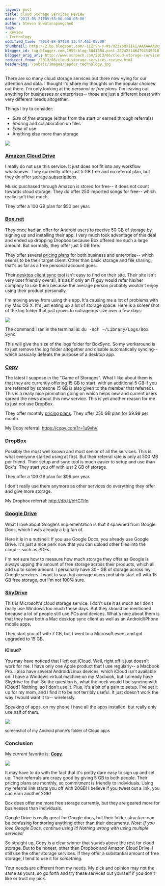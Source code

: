 ```yaml
---
layout: post
title: Cloud Storage Services Review
date: '2013-06-21T09:58:00.000-05:00'
author: Steven Suwatanapongched
tags:
- Review
- Technology
modified_time: '2014-08-07T20:12:47.462-05:00'
thumbnail: http://2.bp.blogspot.com/-1IZrvn-y-Ws/UZ3Y6MXIIkI/AAAAAAABcy0/x7NuMZG4hMo/s600/Cloud_Storage_Apps.jpg
blogger_id: tag:blogger.com,1999:blog-6841384.post-2824231464794545018
blogger_orig_url: http://www.sunpech.com/2013/06/cloud-storage-services-review.html
redirect_from: /2013/06/cloud-storage-services-review.html
header-img: /public/images/header_technology.jpg
---
```


There are so many cloud storage services out there now vying for our attention and data. I thought I'd share my thoughts on the popular choices out there. I'm only looking at the <i>personal</i> or <i>free plans</i>. I'm leaving out anything for businesses or enterprises-- those are just a different beast with very different needs altogether.

Things I try to consider:

<ul>
  <li><i>Size</i> of <i>free</i> storage (either from the start or earned through referrals)</li>
  <li><i>Sharing</i> and collaboration on files</li>
  <li><i>Ease</i> of use</li>
  <li>Anything else more than storage</li>
</ul>

<img border="0" src="http://2.bp.blogspot.com/-1IZrvn-y-Ws/UZ3Y6MXIIkI/AAAAAAABcy0/x7NuMZG4hMo/s400/Cloud_Storage_Apps.jpg"  />

### <a href="http://www.amazon.com/gp/feature.html?ie=UTF8&amp;docId=1000828861">Amazon Cloud Drive</a>

I really do not use this service. It just does not fit into any workflow whatsoever. They currently offer just 5 GB free and no referral plan, but they do offer <a href="https://www.amazon.com/clouddrive/manage">storage subscriptions</a>.

Music purchased through Amazon is stored for free-- it does not count towards cloud storage. They do offer 250 imported songs for free-- which really isn't that much.

They offer a 100 GB plan for $50 per year.

### <a href="http://www.box.net/">Box.net</a>

They once had an offer for Android users to receive 50 GB of storage by signing up and installing their app. I very much took advantage of this deal and ended up dropping Dropbox because Box offered me such a large amount. But normally, they offer just 5 GB free.

They offer several <a href="https://www.box.com/pricing/">pricing plans</a> for both business and enterprise-- which seems to be their target client. Other than basic storage and file sharing, that's as far as a free personal account goes.

Their <a href="https://www.box.com/settings/sync">desktop client sync tool</a> isn't easy to find on their site. Their site isn't very user friendly overall, it's as if only an IT guy would refer his/her company to use them because the average person probably wouldn't enjoy using their product personally.

I'm moving away from using this app. It's causing me a lot of problems with my Mac OS X. It's just eating up a lot of storage space. Here is a screenshot of the log folder that just grows to outrageous size over a few days:

<a href="http://4.bp.blogspot.com/-x73Kfbars_U/UcRn1pFpKDI/AAAAAAABeeA/SJfeRHqTkHs/s600/screenshot_BoxSync.jpg" ><img border="0"  src="http://4.bp.blogspot.com/-x73Kfbars_U/UcRn1pFpKDI/AAAAAAABeeA/SJfeRHqTkHs/s400/screenshot_BoxSync.jpg"  /></a>

The command I ran in the terminal is:
<span style="font-family: Courier New, Courier, monospace;">du -sch ~/Library/Logs/Box Sync</span>

This will give the size of the logs folder for BoxSync. So my workaround is to just remove the log folder altogether and disable automatically syncing-- which basically defeats the purpose of a desktop app.

### <a href="https://copy.com/?r=1u9vhV">Copy</a>

The latest I suppose in the "Game of Storages". What I like about them is that they are currently offering 15 GB to start, with an additional 5 GB if you are referred by someone (5 GB is also given to the member that referred). This is a really nice promotion going on which helps new and current users spread the news about this new service. This is yet another reason for me to just not use DropBox.

They offer monthly <a href="https://www.copy.com/price/">pricing plans</a>. They offer 250 GB plan for $9.99 per month.

My Copy referral: <a href="https://copy.com/?r=1u9vhV">https://copy.com?r=1u9vhV</a>

### <a href="http://db.tt/pHCTifn">DropBox</a>

Possibly the most well known and most senior of all the services. This is what everyone started using at first. But their referral rate is only at 500 MB per friend. Their setup and sync tool is much easier to setup and use than Box's. They start you off with just 2 GB of storage.

They offer a 100 GB plan for $99 per year.

I don't really use them anymore as other services do everything they offer and give more storage.

My Dropbox referral: <a href="http://db.tt/pHCTifn">http://db.tt/pHCTifn</a>

### <a href="http://drive.google.com/">Google Drive</a>

What I love about Google's implementation is that it spawned from Google Docs, which I was already a big fan of.

Here it is in a nutshell: If you use Google Docs, you already use Google Drive. It's just a nice perk now that you can upload other files into the cloud-- such as PDFs.

I'm not sure how to measure how much storage they offer as Google is always upping the amount of free storage across their products, which all add up to some amount. I personally have 30+ GB of storage across my Google services. I want to say that average users probably start off with 15 GB free storage, but I'm not 100% sure.

### <a href="http://windows.microsoft.com/en-us/skydrive/download">SkyDrive</a>

This is Microsoft's cloud storage service. I don't use it as much as I don't really use Windows too much these days. But they should be mentioned because a lot of people still use PCs and devices. What's nice about them is that they have both a Mac desktop sync client as well as an Android/iPhone mobile apps.

They start you off with 7 GB, but I went to a Microsoft event and got upgraded to 15 GB.

<h4>iCloud?</h4>

You may have noticed that I left out iCloud. Well, right off it just doesn't work for me. I have only one Apple product that I use regularly-- a Macbook Pro. I also have several Android/Linux devices, which iCloud isn't available on. I have a Windows virtual machine on my Macbook, but I already have Skydrive for that. So the question is, what the heck would I be syncing with iCloud? Nothing, so I don't use it. Plus, it's a bit of a pain to setup. I've set it up for my mom, and I find it to be not terribly useful. It just doesn't work the way I would want it to-- wirelessly.


Speaking of apps, on my phone I have all the apps installed, but really only use half of them.

<img border="0"  src="http://3.bp.blogspot.com/-eJbpX9PkakE/UZ3ZHGiXnMI/AAAAAAABcy8/xxPbQHRaExI/s400/Screenshot_2013-05-23-01-41-16.png" />

<span style="font-size: small;">screenshot of my Android phone's folder of Cloud apps</span>

### Conclusion

My <i>current</i> favorite is: <a href="https://copy.com/?r=1u9vhV"><b>Copy</b></a>.

<img border="0" src="http://2.bp.blogspot.com/-I3qZdkEuruM/UZ30KiXSmTI/AAAAAAABczc/wC0HXl1J91g/s200/cb555b2b988984a493d0398b74220248.png" />

It may have to do with the fact that it's pretty darn easy to sign up and set up. Their referrals are crazy good by giving 5 GB to both people. Their pricing plans are monthly, so commitment is friendly to individuals. Using my referral link starts you off with 20GB! I believe if you tweet out a link, you can earn another 2GB!

Box does offer me more free storage currently, but they are geared more for businesses than individuals.

Google Drive is really great for Google docs, but their folder structure can be confusing for storing anything other than their documents. <i>Note: If you love Google Docs, continue using it! Nothing wrong with using multiple services!</i>

So straight up, Copy is a clear winner that stands above the rest for cloud storage. But to be honest, other than Dropbox and Amazon Cloud Drive, I still use the other storage services. If they offer a substantial amount of free storage, I tend to use it for <i>something</i>.

Your needs are different from my needs. My pick and opinion may not the same as yours, so go forth and try these services out yourself if you don't like or trust my pick.
